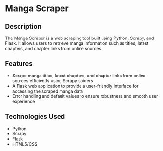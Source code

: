 # Manga Scraper

## Description
The Manga Scraper is a web scraping tool built using Python, Scrapy, and Flask. It allows users to retrieve manga information such as titles, latest chapters, and chapter links from online sources.

## Features
- Scrape manga titles, latest chapters, and chapter links from online sources efficiently using Scrapy spiders
- A Flask web application to provide a user-friendly interface for accessing the scraped manga data
- Error handling and default values to ensure robustness and smooth user experience

## Technologies Used
- Python
- Scrapy
- Flask
- HTML5/CSS
